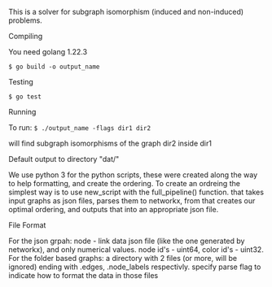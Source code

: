 This is a solver for subgraph isomorphism (induced and non-induced) problems.

Compiling

You need golang 1.22.3

``
$ go build -o output_name 
``

Testing

``
$ go test
``

Running

To run:
``
$ ./output_name -flags dir1 dir2 
``

will find subgraph isomorphisms of the graph dir2 inside dir1

Default output to directory "dat/"

We use python 3 for the python scripts, these were created along the way to help formatting, and create the ordering.
To create an ordreing the simplest way is to use new_script with the full_pipeline() function. that takes input graphs as json files, parses them to networkx,
from that creates our optimal ordering, and outputs that into an appropriate json file.

File Format

For the json grpah: node - link data json file (like the one generated by networkx), and only numerical values. node id's - uint64, color id's - uint32.
For the folder based graphs: a directory with 2 files (or more, will be ignored) ending with .edges, .node_labels respectivly. specify parse flag to indicate how to format the data in those files
